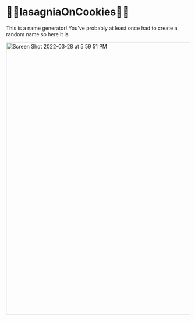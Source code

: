 # 🍝🍪lasagniaOnCookies🍝🍪

This is a name generator! You've probably at least once had to create a random name so here it is.

<img width="745" alt="Screen Shot 2022-03-28 at 5 59 51 PM" src="https://user-images.githubusercontent.com/74465738/160506572-53f5e1c5-639b-492e-86d7-78b2406892aa.png">

